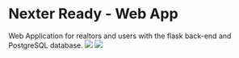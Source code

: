 <h1>Nexter Ready - Web App</h1>
Web Application for realtors and users with the flask back-end and PostgreSQL database.
<img src="https://upload.wikimedia.org/wikipedia/commons/thumb/3/3c/Flask_logo.svg/1200px-Flask_logo.svg.png"></img>
<img src="https://1000logos.net/wp-content/uploads/2020/08/PostgreSQL-Logo.png"></img>
